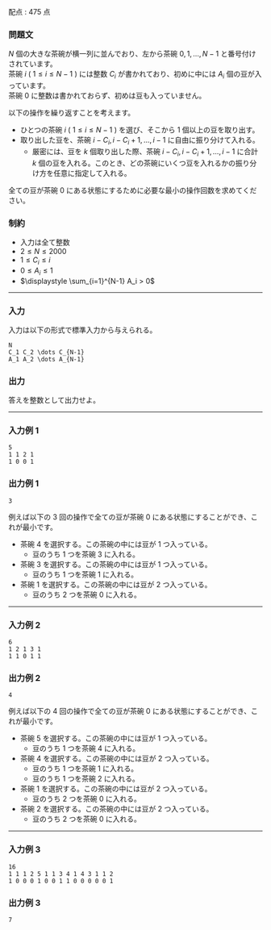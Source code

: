 配点 : $475$ 点

### 問題文

$N$ 個の大きな茶碗が横一列に並んでおり、左から茶碗 $0,1,\dots,N-1$ と番号付けされています。  
茶碗 $i$ ( $1 \le i \le N-1$ ) には整数 $C_i$ が書かれており、初めに中には $A_i$ 個の豆が入っています。  
茶碗 $0$ に整数は書かれておらず、初めは豆も入っていません。

以下の操作を繰り返すことを考えます。

  * ひとつの茶碗 $i$ ( $1 \le i \le N-1$ ) を選び、そこから $1$ 個以上の豆を取り出す。
  * 取り出した豆を、茶碗 $i-C_i,i-C_i+1,\dots,i-1$ に自由に振り分けて入れる。
    * 厳密には、豆を $k$ 個取り出した際、茶碗 $i-C_i,i-C_i+1,\dots,i-1$ に合計 $k$ 個の豆を入れる。このとき、どの茶碗にいくつ豆を入れるかの振り分け方を任意に指定して入れる。



全ての豆が茶碗 $0$ にある状態にするために必要な最小の操作回数を求めてください。

### 制約

  * 入力は全て整数
  * $2 \le N \le 2000$
  * $1 \le C_i \le i$
  * $0 \le A_i \le 1$
  * $\displaystyle \sum_{i=1}^{N-1} A_i > 0$



* * *

### 入力

入力は以下の形式で標準入力から与えられる。
    
    
    N
    C_1 C_2 \dots C_{N-1}
    A_1 A_2 \dots A_{N-1}

### 出力

答えを整数として出力せよ。

* * *

### 入力例 1
    
    
    5
    1 1 2 1
    1 0 0 1

### 出力例 1
    
    
    3

例えば以下の $3$ 回の操作で全ての豆が茶碗 $0$ にある状態にすることができ、これが最小です。

  * 茶碗 $4$ を選択する。この茶碗の中には豆が $1$ つ入っている。
    * 豆のうち $1$ つを茶碗 $3$ に入れる。
  * 茶碗 $3$ を選択する。この茶碗の中には豆が $1$ つ入っている。
    * 豆のうち $1$ つを茶碗 $1$ に入れる。
  * 茶碗 $1$ を選択する。この茶碗の中には豆が $2$ つ入っている。
    * 豆のうち $2$ つを茶碗 $0$ に入れる。



* * *

### 入力例 2
    
    
    6
    1 2 1 3 1
    1 1 0 1 1

### 出力例 2
    
    
    4

例えば以下の $4$ 回の操作で全ての豆が茶碗 $0$ にある状態にすることができ、これが最小です。

  * 茶碗 $5$ を選択する。この茶碗の中には豆が $1$ つ入っている。
    * 豆のうち $1$ つを茶碗 $4$ に入れる。
  * 茶碗 $4$ を選択する。この茶碗の中には豆が $2$ つ入っている。
    * 豆のうち $1$ つを茶碗 $1$ に入れる。
    * 豆のうち $1$ つを茶碗 $2$ に入れる。
  * 茶碗 $1$ を選択する。この茶碗の中には豆が $2$ つ入っている。
    * 豆のうち $2$ つを茶碗 $0$ に入れる。
  * 茶碗 $2$ を選択する。この茶碗の中には豆が $2$ つ入っている。
    * 豆のうち $2$ つを茶碗 $0$ に入れる。



* * *

### 入力例 3
    
    
    16
    1 1 1 2 5 1 1 3 4 1 4 3 1 1 2
    1 0 0 0 1 0 0 1 1 0 0 0 0 0 1

### 出力例 3
    
    
    7